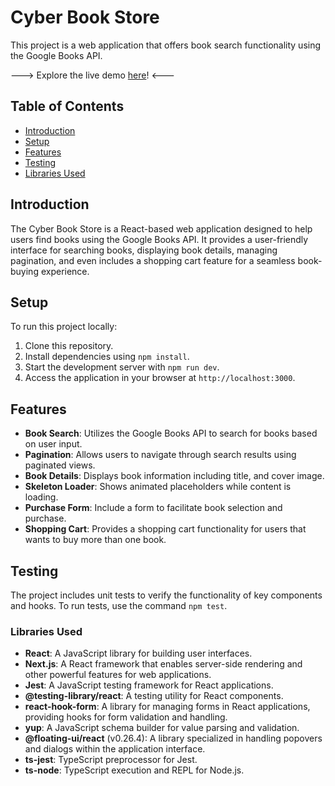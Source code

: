 # Cyber Book Store

This project is a web application that offers book search functionality using the Google Books API.

---> Explore the live demo [here](https://cyber-book-store.vercel.app/)! <---


## Table of Contents

- [Introduction](#introduction)
- [Setup](#setup)
- [Features](#features)
- [Testing](#testing)
- [Libraries Used](#libraries-used)

## Introduction

The Cyber Book Store is a React-based web application designed to help users find books using the Google Books API. It provides a user-friendly interface for searching books, displaying book details, managing pagination, and even includes a shopping cart feature for a seamless book-buying experience.

## Setup

To run this project locally:

1. Clone this repository.
2. Install dependencies using `npm install`.
3. Start the development server with `npm run dev`.
4. Access the application in your browser at `http://localhost:3000`.

## Features

- **Book Search**: Utilizes the Google Books API to search for books based on user input.
- **Pagination**: Allows users to navigate through search results using paginated views.
- **Book Details**: Displays book information including title, and cover image.
- **Skeleton Loader**: Shows animated placeholders while content is loading.
- **Purchase Form**: Include a form to facilitate book selection and purchase.
- **Shopping Cart**: Provides a shopping cart functionality for users that wants to buy more than one book.

## Testing

The project includes unit tests to verify the functionality of key components and hooks.
To run tests, use the command `npm test`.

### Libraries Used

- **React**: A JavaScript library for building user interfaces.
- **Next.js**: A React framework that enables server-side rendering and other powerful features for web applications.
- **Jest**: A JavaScript testing framework for React applications.
- **@testing-library/react**: A testing utility for React components.
- **react-hook-form**: A library for managing forms in React applications, providing hooks for form validation and handling.
- **yup**: A JavaScript schema builder for value parsing and validation.
- **@floating-ui/react** (v0.26.4): A library specialized in handling popovers and dialogs within the application interface.
- **ts-jest**: TypeScript preprocessor for Jest.
- **ts-node**: TypeScript execution and REPL for Node.js.


